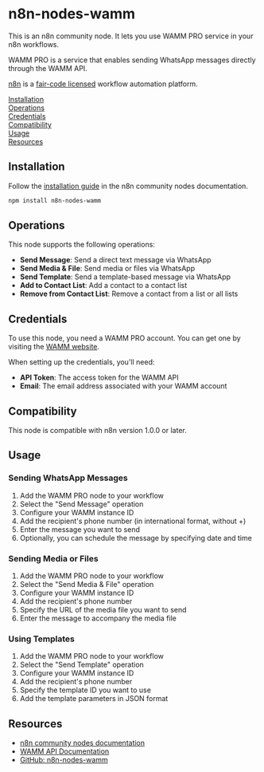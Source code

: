 # n8n-nodes-wamm

This is an n8n community node. It lets you use WAMM PRO service in your n8n workflows.

WAMM PRO is a service that enables sending WhatsApp messages directly through the WAMM API.

[n8n](https://n8n.io/) is a [fair-code licensed](https://docs.n8n.io/reference/license/) workflow automation platform.

[Installation](#installation)  
[Operations](#operations)  
[Credentials](#credentials)  
[Compatibility](#compatibility)  
[Usage](#usage)  
[Resources](#resources)  

## Installation

Follow the [installation guide](https://docs.n8n.io/integrations/community-nodes/installation/) in the n8n community nodes documentation.

```bash
npm install n8n-nodes-wamm
```

## Operations

This node supports the following operations:

- **Send Message**: Send a direct text message via WhatsApp
- **Send Media & File**: Send media or files via WhatsApp
- **Send Template**: Send a template-based message via WhatsApp
- **Add to Contact List**: Add a contact to a contact list
- **Remove from Contact List**: Remove a contact from a list or all lists

## Credentials

To use this node, you need a WAMM PRO account. You can get one by visiting the [WAMM website](https://app.wamm.pro/).

When setting up the credentials, you'll need:
- **API Token**: The access token for the WAMM API
- **Email**: The email address associated with your WAMM account

## Compatibility

This node is compatible with n8n version 1.0.0 or later.

## Usage

### Sending WhatsApp Messages
1. Add the WAMM PRO node to your workflow
2. Select the "Send Message" operation
3. Configure your WAMM instance ID
4. Add the recipient's phone number (in international format, without +)
5. Enter the message you want to send
6. Optionally, you can schedule the message by specifying date and time

### Sending Media or Files
1. Add the WAMM PRO node to your workflow
2. Select the "Send Media & File" operation
3. Configure your WAMM instance ID
4. Add the recipient's phone number
5. Specify the URL of the media file you want to send
6. Enter the message to accompany the media file

### Using Templates
1. Add the WAMM PRO node to your workflow
2. Select the "Send Template" operation
3. Configure your WAMM instance ID
4. Add the recipient's phone number
5. Specify the template ID you want to use
6. Add the template parameters in JSON format

## Resources

* [n8n community nodes documentation](https://docs.n8n.io/integrations/#community-nodes)
* [WAMM API Documentation](https://wamm.pro/apidoc/)
* [GitHub: n8n-nodes-wamm](https://github.com/ulmeanuadrian/n8n-nodes-wamm)
